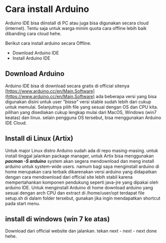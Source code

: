 # Cara install Arduino

Arduino IDE bisa diinstall di PC atau juga bisa digunakan secara cloud (internet). Tentu saja untuk warga minim quota cara offline lebih baik dibanding cara cloud hehe.

Berikut cara install arduino secara Offline.
- Download Arduino IDE
- Install Arduino IDE

## Download Arduino
Arduino IDE bisa di download secara gratis di official sitenya [https://www.arduino.cc/en/Main.Software](https://www.arduino.cc/en/Main.Software) ada beberapa versi yang bisa digunakan disini untuk user _"biasa"_ versi stable sudah lebih dari cukup untuk memulai. Selanjutnya pilih file yang sesuai dengan OS dan CPU kita. pilihan yang disediakan cukup lengkap mulai dari MacOS, Windows (win7 keatas) dan linux. selain pengguna OS tersebut, bisa menggunakan Arduino IDE Cloud.

## Install di Linux (Artix)
Untuk major Linux distro Arduino sudah ada di repo masing-masing. untuk install tinggal jalankan package manager, untuk Artix bisa menggunakan **_pacman -S arduino_** system akan segera mendownload dan meng install arduino untuk system-wide users. namum bagi saya menginstall arduino di home merupakan cara terbaik dikarenakan versi arduino yang didapatkan dengan cara mendownload dari official site lebih stabil karena mempertahankan komponen pendukung seperti java-jre yang dipakai oleh arduino IDE. Untuk menginstall Arduino di home download arduino yang sesuai dengan arch CPU dan extract di /home/user/opt terdapat file setup.sh di dalam folder tersebut, gunakan jika ingin mendapatkan shortcut pada start menu.

## install di windows (win 7 ke atas)
Download dari official website dan jalankan. tekan next - next - next done hehe.